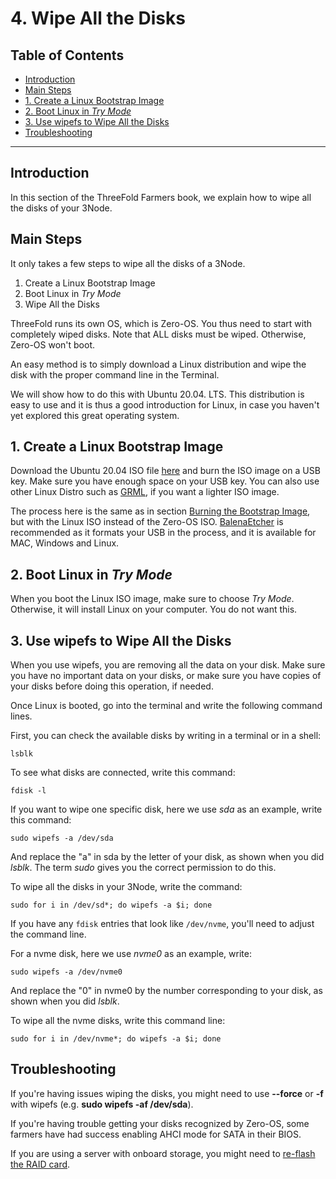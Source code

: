 <h1> 4. Wipe All the Disks </h1>

<h2> Table of Contents </h2>

- [Introduction](#introduction)
- [Main Steps](#main-steps)
- [1. Create a Linux Bootstrap Image](#1-create-a-linux-bootstrap-image)
- [2. Boot Linux in *Try Mode*](#2-boot-linux-in-try-mode)
- [3. Use wipefs to Wipe All the Disks](#3-use-wipefs-to-wipe-all-the-disks)
- [Troubleshooting](#troubleshooting)

***

## Introduction

In this section of the ThreeFold Farmers book, we explain how to wipe all the disks of your 3Node.



## Main Steps

It only takes a few steps to wipe all the disks of a 3Node.

1. Create a Linux Bootstrap Image
2. Boot Linux in *Try Mode*
3. Wipe All the Disks

ThreeFold runs its own OS, which is Zero-OS. You thus need to start with completely wiped disks. Note that ALL disks must be wiped. Otherwise, Zero-OS won't boot.

An easy method is to simply download a Linux distribution and wipe the disk with the proper command line in the Terminal.

We will show how to do this with Ubuntu 20.04. LTS. This distribution is easy to use and it is thus a good introduction for Linux, in case you haven't yet explored this great operating system.



## 1. Create a Linux Bootstrap Image

Download the Ubuntu 20.04 ISO file [here](https://releases.ubuntu.com/20.04/) and burn the ISO image on a USB key. Make sure you have enough space on your USB key. You can also use other Linux Distro such as [GRML](https://grml.org/download/), if you want a lighter ISO image.

The process here is the same as in section [Burning the Bootstrap Image](./2_bootstrap_image.md#burn-the-zero-os-bootstrap-image), but with the Linux ISO instead of the Zero-OS ISO. [BalenaEtcher](https://www.balena.io/etcher/) is recommended as it formats your USB in the process, and it is available for MAC, Windows and Linux.



## 2. Boot Linux in *Try Mode*

When you boot the Linux ISO image, make sure to choose *Try Mode*. Otherwise, it will install Linux on your computer. You do not want this.



## 3. Use wipefs to Wipe All the Disks

When you use wipefs, you are removing all the data on your disk. Make sure you have no important data on your disks, or make sure you have copies of your disks before doing this operation, if needed. 

Once Linux is booted, go into the terminal and write the following command lines.

First, you can check the available disks by writing in a terminal or in a shell:

```
lsblk
```

To see what disks are connected, write this command:

```
fdisk -l
```

If you want to wipe one specific disk, here we use *sda* as an example, write this command:

```
sudo wipefs -a /dev/sda
```

And replace the "a" in sda by the letter of your disk, as shown when you did *lsblk*. The term *sudo* gives you the correct permission to do this. 

To wipe all the disks in your 3Node, write the command:

```
sudo for i in /dev/sd*; do wipefs -a $i; done
```

If you have any `fdisk` entries that look like `/dev/nvme`, you'll need to adjust the command line.

For a nvme disk, here we use *nvme0* as an example, write:

```
sudo wipefs -a /dev/nvme0
```

And replace the "0" in nvme0 by the number corresponding to your disk, as shown when you did *lsblk*. 

To wipe all the nvme disks, write this command line:

```
sudo for i in /dev/nvme*; do wipefs -a $i; done
```

## Troubleshooting

If you're having issues wiping the disks, you might need to use **--force** or **-f** with wipefs (e.g. **sudo wipefs -af /dev/sda**).

If you're having trouble getting your disks recognized by Zero-OS, some farmers have had success enabling AHCI mode for SATA in their BIOS.

If you are using a server with onboard storage, you might need to [re-flash the RAID card](../../faq/faq.md#is-there-a-way-to-bypass-raid-in-order-for-zero-os-to-have-bare-metals-on-the-system-no-raid-controller-in-between-storage-and-the-grid).


